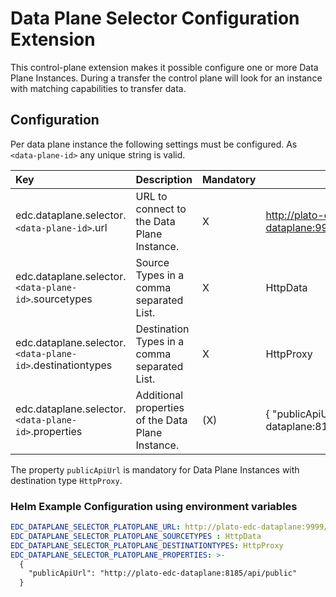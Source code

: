 # Data Plane Selector Configuration Extension

This control-plane extension makes it possible configure one or more Data Plane Instances. During a transfer the control
plane will look for an instance with matching capabilities to transfer data.

## Configuration

Per data plane instance the following settings must be configured. As `<data-plane-id>` any unique string is valid.

| Key                                                         | Description                                       | Mandatory | Example                                                          |
|:------------------------------------------------------------|:--------------------------------------------------|-----------|------------------------------------------------------------------|
| edc.dataplane.selector.``<data-plane-id>``.url              | URL to connect to the Data Plane Instance.        | X         | <http://plato-edc-dataplane:9999/api/dataplane/control>          |
| edc.dataplane.selector.``<data-plane-id>``.sourcetypes      | Source Types in a comma separated List.           | X         | HttpData                                                         |
| edc.dataplane.selector.``<data-plane-id>``.destinationtypes | Destination Types in a comma separated List.      | X         | HttpProxy                                                        |
| edc.dataplane.selector.``<data-plane-id>``.properties       | Additional properties of the Data Plane Instance. | (X)       | { "publicApiUrl": "http://plato-edc-dataplane:8185/api/public" } |

The property `publicApiUrl` is mandatory for Data Plane Instances with destination type `HttpProxy`.

### Helm Example Configuration using environment variables

```yaml
EDC_DATAPLANE_SELECTOR_PLATOPLANE_URL: http://plato-edc-dataplane:9999/api/dataplane/control
EDC_DATAPLANE_SELECTOR_PLATOPLANE_SOURCETYPES : HttpData
EDC_DATAPLANE_SELECTOR_PLATOPLANE_DESTINATIONTYPES: HttpProxy
EDC_DATAPLANE_SELECTOR_PLATOPLANE_PROPERTIES: >-
  { 
    "publicApiUrl": "http://plato-edc-dataplane:8185/api/public"
  }
```
